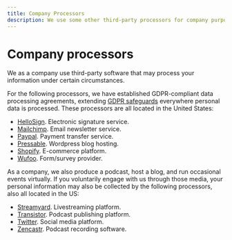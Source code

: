 ```yaml
---
title: Company Processors
description: We use some other third-party processors for company purposes outside of delivering our services.
---
```


# Company processors

We as a company use third-party software that may process your information under certain circumstances.

For the following processors, we have established GDPR-compliant data processing agreements, extending [GDPR safeguards](../regulations.md) everywhere personal data is processed. These processors are all located in the United States:

* [HelloSign](https://www.hellosign.com/trust/compliance/gdpr). Electronic signature service.
* [Mailchimp](https://mailchimp.com/gdpr/). Email newsletter service.
* [Paypal](https://www.paypal.com/us/webapps/mpp/gdpr-readiness-requirements). Payment transfer service.
* [Pressable](https://pressable.com/legal/). Wordpress blog hosting.
* [Shopify](https://help.shopify.com/en/manual/your-account/privacy/GDPR). E-commerce platform.
* [Wufoo](https://help.wufoo.com/articles/en_US/kb/wufoo-gdpr). Form/survey provider.

As a company, we also produce a podcast, host a blog, and run occasional events virtually. If you voluntarily engage with us through those media, your personal information may also be collected by the following processors, also all located in the US:

* [Streamyard](https://streamyard.com/resources/docs/privacy/). Livestreaming platform.
* [Transistor](https://transistor.fm/privacy). Podcast publishing platform.
* [Twitter](https://gdpr.twitter.com/). Social media platform.
* [Zencastr](https://zencastr.com/privacy-policy). Podcast recording software.
